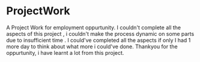 # ProjectWork
A Project Work for employment oppurtunity.
I couldn't complete all the aspects of this project , i couldn't make the process dynamic on some parts due to insufficient time .
I could've completed all the aspects if only I had 1 more day to think about what more i could've done.
Thankyou for the oppurtunity, i have learnt a lot from this project.
